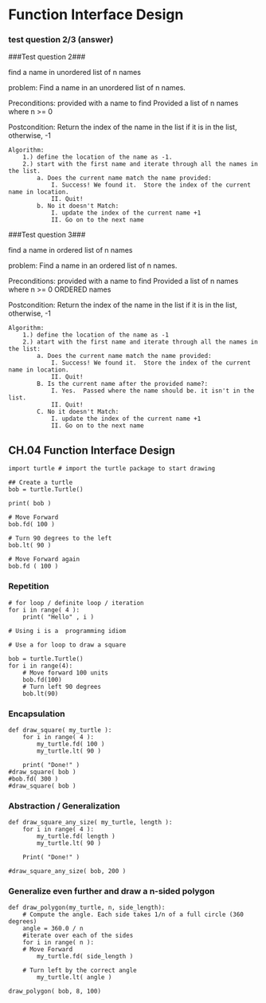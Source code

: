 # Function Interface Design

### test question 2/3 (answer)

###Test question 2###

find a name in unordered list of n names

problem:
Find a name in an unordered list of n names.

Preconditions:
provided with a name to find
Provided a list of n names where n >= 0

Postcondition:
Return the index of the name in the list if it is in the list, otherwise, -1

```
Algorithm:
    1.) define the location of the name as -1.
    2.) start with the first name and iterate through all the names in the list.
	    a. Does the current name match the name provided:
		    I. Success! We found it.  Store the index of the current name in location.
		    II. Quit!
	    b. No it doesn't Match:
		    I. update the index of the current name +1
		    II. Go on to the next name
```

###Test question 3###

find a name in ordered list of n names

problem:
Find a name in an ordered list of n names.

Preconditions:
provided with a name to find
Provided a list of n names where n >= 0 ORDERED names

Postcondition:
Return the index of the name in the list if it is in the list, otherwise, -1

```
Algorithm:
    1.) define the location of the name as -1
    2.) atart with the first name and iterate through all the names in the list:
	    a. Does the current name match the name provided:
		    I. Success! We found it.  Store the index of the current name in location.
		    II. Quit!
	    B. Is the current name after the provided name?:
		    I. Yes.  Passed where the name should be. it isn't in the list.
		    II. Quit!
	    C. No it doesn't Match:
		    I. update the index of the current name +1
		    II. Go on to the next name
```

## CH.04 Function Interface Design

```{python}
import turtle # import the turtle package to start drawing

## Create a turtle
bob = turtle.Turtle()

print( bob )

# Move Forward
bob.fd( 100 )

# Turn 90 degrees to the left
bob.lt( 90 )

# Move Forward again
bob.fd ( 100 )
```

### Repetition

```{python}
# for loop / definite loop / iteration
for i in range( 4 ):
	print( "Hello" , i )

# Using i is a  programming idiom

# Use a for loop to draw a square

bob = turtle.Turtle()
for i in range(4):
	# Move forward 100 units
	bob.fd(100)
	# Turn left 90 degrees
	bob.lt(90)

```

### Encapsulation

```{python}
def draw_square( my_turtle ):
	for i in range( 4 ):
		my_turtle.fd( 100 )
		my_turtle.lt( 90 )

	print( "Done!" )
#draw_square( bob )
#bob.fd( 300 )
#draw_square( bob )
```

### Abstraction / Generalization

```{python}
def draw_square_any_size( my_turtle, length ):
	for i in range( 4 ):
		my_turtle.fd( length )
		my_turtle.lt( 90 )

	Print( "Done!" )

#draw_square_any_size( bob, 200 )
```

### Generalize even further and draw a n-sided polygon

```{python}
def draw_polygon(my_turtle, n, side_length):
	# Compute the angle. Each side takes 1/n of a full circle (360 degrees)
	angle = 360.0 / n
	#iterate over each of the sides
	for i in range( n ):
	# Move Forward
		my_turtle.fd( side_length )

	# Turn left by the correct angle
		my_turtle.lt( angle )

draw_polygon( bob, 8, 100)
```
